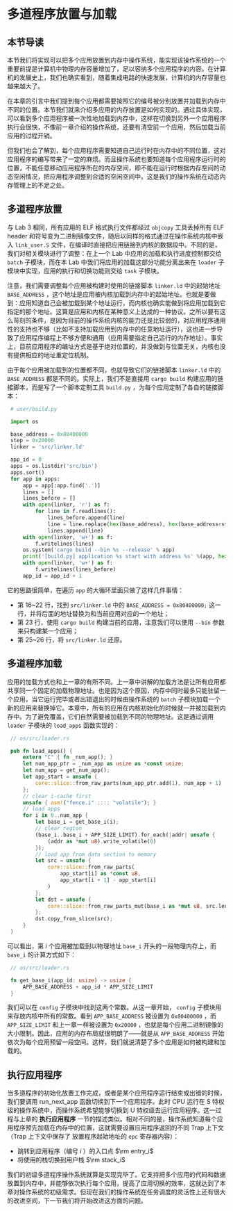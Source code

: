 # 多道程序放置与加载

## 本节导读

本节我们将实现可以把多个应用放置到内存中操作系统，能实现该操作系统的一个重要前提是计算机中物理内存容量增加了，足以容纳多个应用程序的内容。在计算机的发展史上，我们也确实看到，随着集成电路的快速发展，计算机的内存容量也越来越大了。

在本章的引言中我们提到每个应用都需要按照它的编号被分别放置并加载到内存中不同的位置。本节我们就来介绍多应用的内存放置是如何实现的。通过具体实现，可以看到多个应用程序被一次性地加载到内存中，这样在切换到另外一个应用程序执行会很快，不像前一章介绍的操作系统，还要有清空前一个应用，然后加载当前应用的过程开销。

但我们也会了解到，每个应用程序需要知道自己运行时在内存中的不同位置，这对应用程序的编写带来了一定的麻烦。而且操作系统也要知道每个应用程序运行时的位置，不能任意移动应用程序所在的内存空间，即不能在运行时根据内存空间的动态空闲情况，把应用程序调整到合适的空闲空间中。这是我们的操作系统在动态内存管理上的不足之处。

## 多道程序放置

与 Lab 3 相同，所有应用的 ELF 格式执行文件都经过 `objcopy` 工具丢掉所有 ELF header 和符号变为二进制镜像文件，随后以同样的格式通过在操作系统内核中嵌入 `link_user.S` 文件，在编译时直接把应用链接到内核的数据段中。不同的是，我们对相关模块进行了调整：在上一个 Lab 中应用的加载和执行进度控制都交给 `batch` 子模块，而在本 Lab 中我们将应用的加载这部分功能分离出来在 `loader` 子模块中实现，应用的执行和切换功能则交给 `task` 子模块。

注意，我们需要调整每个应用被构建时使用的链接脚本 `linker.ld` 中的起始地址 `BASE_ADDRESS` ，这个地址是应用被内核加载到内存中的起始地址。也就是要做到：应用知道自己会被加载到某个地址运行，而内核也确实能做到将应用加载到它指定的那个地址。这算是应用和内核在某种意义上达成的一种协议。之所以要有这么苛刻的条件，是因为目前的操作系统内核的能力还是比较弱的，对应用程序通用性的支持也不够（比如不支持加载应用到内存中的任意地址运行），这也进一步导致了应用程序编程上不够方便和通用（应用需要指定自己运行的内存地址）。事实上，目前应用程序的编址方式是基于绝对位置的，并没做到与位置无关，内核也没有提供相应的地址重定位机制。

由于每个应用被加载到的位置都不同，也就导致它们的链接脚本 `linker.ld` 中的 `BASE_ADDRESS` 都是不同的。实际上，我们不是直接用 `cargo build` 构建应用的链接脚本，而是写了一个脚本定制工具 `build.py` ，为每个应用定制了各自的链接脚本：

```python
 # user/build.py

 import os

 base_address = 0x80400000
 step = 0x20000
 linker = 'src/linker.ld'

 app_id = 0
 apps = os.listdir('src/bin')
 apps.sort()
 for app in apps:
     app = app[:app.find('.')]
     lines = []
     lines_before = []
     with open(linker, 'r') as f:
         for line in f.readlines():
             lines_before.append(line)
             line = line.replace(hex(base_address), hex(base_address+step*app_id))
             lines.append(line)
     with open(linker, 'w+') as f:
         f.writelines(lines)
     os.system('cargo build --bin %s --release' % app)
     print('[build.py] application %s start with address %s' %(app, hex(base_address+step*app_id)))
     with open(linker, 'w+') as f:
         f.writelines(lines_before)
     app_id = app_id + 1
```

它的思路很简单，在遍历 `app` 的大循环里面只做了这样几件事情：

- 第 16~22 行，找到 `src/linker.ld` 中的 `BASE_ADDRESS = 0x80400000;` 这一行，并将后面的地址替换为和当前应用对应的一个地址；
- 第 23 行，使用 `cargo build` 构建当前的应用，注意我们可以使用 `--bin` 参数来只构建某一个应用；
- 第 25~26 行，将 `src/linker.ld` 还原。

## 多道程序加载

应用的加载方式也和上一章的有所不同。上一章中讲解的加载方法是让所有应用都共享同一个固定的加载物理地址。也是因为这个原因，内存中同时最多只能驻留一个应用，当它运行完毕或者出错退出的时候由操作系统的 `batch` 子模块加载一个新的应用来替换掉它。本章中，所有的应用在内核初始化的时候就一并被加载到内存中。为了避免覆盖，它们自然需要被加载到不同的物理地址。这是通过调用 `loader` 子模块的 `load_apps` 函数实现的：

```rust
 // os/src/loader.rs

 pub fn load_apps() {
     extern "C" { fn _num_app(); }
     let num_app_ptr = _num_app as usize as *const usize;
     let num_app = get_num_app();
     let app_start = unsafe {
         core::slice::from_raw_parts(num_app_ptr.add(1), num_app + 1)
     };
     // clear i-cache first
     unsafe { asm!("fence.i" :::: "volatile"); }
     // load apps
     for i in 0..num_app {
         let base_i = get_base_i(i);
         // clear region
         (base_i..base_i + APP_SIZE_LIMIT).for_each(|addr| unsafe {
             (addr as *mut u8).write_volatile(0)
         });
         // load app from data section to memory
         let src = unsafe {
             core::slice::from_raw_parts(
                 app_start[i] as *const u8,
                 app_start[i + 1] - app_start[i]
             )
         };
         let dst = unsafe {
             core::slice::from_raw_parts_mut(base_i as *mut u8, src.len())
         };
         dst.copy_from_slice(src);
     }
 }
```

可以看出，第 $i$ 个应用被加载到以物理地址 `base_i` 开头的一段物理内存上，而 `base_i` 的计算方式如下：

```rust
 // os/src/loader.rs

 fn get_base_i(app_id: usize) -> usize {
     APP_BASE_ADDRESS + app_id * APP_SIZE_LIMIT
 }
```

我们可以在 `config` 子模块中找到这两个常数。从这一章开始， `config` 子模块用来存放内核中所有的常数。看到 `APP_BASE_ADDRESS` 被设置为 `0x80400000` ，而 `APP_SIZE_LIMIT` 和上一章一样被设置为 `0x20000` ，也就是每个应用二进制镜像的大小限制。因此，应用的内存布局就很明朗了——就是从 `APP_BASE_ADDRESS` 开始依次为每个应用预留一段空间。这样，我们就说清楚了多个应用是如何被构建和加载的。

## 执行应用程序

当多道程序的初始化放置工作完成，或者是某个应用程序运行结束或出错的时候，我们要调用 run_next_app 函数切换到下一个应用程序。此时 CPU 运行在 S 特权级的操作系统中，而操作系统希望能够切换到 U 特权级去运行应用程序。这一过程与上章的 **执行应用程序** 一节的描述类似。相对不同的是，操作系统知道每个应用程序预先加载在内存中的位置，这就需要设置应用程序返回的不同 Trap 上下文（Trap 上下文中保存了 放置程序起始地址的 `epc` 寄存器内容）：

- 跳转到应用程序（编号 $i$ ）的入口点 $\rm entry_i$
- 将使用的栈切换到用户栈 $\rm stack_i$

我们的初级多道程序操作系统就算是实现完毕了。它支持把多个应用的代码和数据放置到内存中，并能够依次执行每个应用，提高了应用切换的效率，这就达到了本章对操作系统的初级需求。但现在我们的操作系统在任务调度的灵活性上还有很大的改进空间，下一节我们将开始改进这方面的问题。